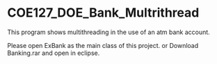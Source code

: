 # COE127_DOE_Bank_Multrithread
This program shows multithreading in the use of an atm bank account.

Please open ExBank as the main class of this project.
or
Download Banking.rar and open in eclipse.
